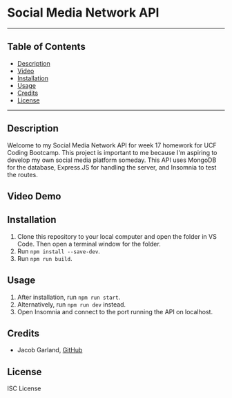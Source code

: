 # Social Media Network API

---

## Table of Contents

- [Description](#description)
- [Video](#video-demo)
- [Installation](#installation)
- [Usage](#usage)
- [Credits](#credits)
- [License](#license)

---

## Description

Welcome to my Social Media Network API for week 17 homework for UCF Coding Bootcamp. This project is important to me because I'm aspiring to develop
my own social media platform someday. This API uses MongoDB for the database, Express.JS for handling the server, and Insomnia to test the routes.

## Video Demo

## Installation

1. Clone this repository to your local computer and open the folder in VS Code. Then open a terminal window for the folder.
2. Run `npm install --save-dev`.
3. Run `npm run build`.

## Usage

1. After installation, run `npm run start`.
2. Alternatively, run `npm run dev` instead.
3. Open Insomnia and connect to the port running the API on localhost.

## Credits

- Jacob Garland, [GitHub](https://github.com/Jacob-Garland)

## License

ISC License
